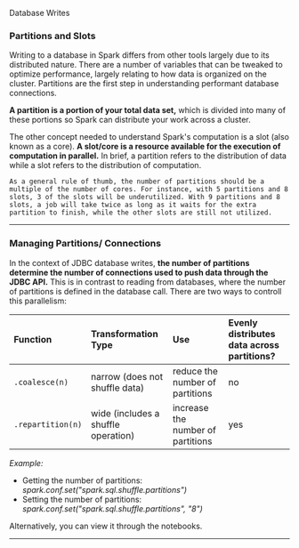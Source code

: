 Database Writes

### Partitions and Slots

Writing to a database in Spark differs from other tools largely due to its distributed nature. There are a number of variables that can be tweaked to optimize performance, largely relating to how data is organized on the cluster. Partitions are the first step in understanding performant database connections.

**A partition is a portion of your total data set,** which is divided into many of these portions so Spark can distribute your work across a cluster. 

The other concept needed to understand Spark's computation is a slot (also known as a core). **A slot/core is a resource available for the execution of computation in parallel.** In brief, a partition refers to the distribution of data while a slot refers to the distribution of computation.

    As a general rule of thumb, the number of partitions should be a multiple of the number of cores. For instance, with 5 partitions and 8 slots, 3 of the slots will be underutilized. With 9 partitions and 8 slots, a job will take twice as long as it waits for the extra partition to finish, while the other slots are still not utilized.
    
***   
### Managing Partitions/ Connections
In the context of JDBC database writes, **the number of partitions determine the number of connections used to push data through the JDBC API.** This is in contrast to reading from databases, where the number of partitions is defined in the database call. There are two ways to controll this parallelism:  

| Function | Transformation Type | Use | Evenly distributes data across partitions? |
| :----------------|:----------------|:----------------|:----------------| 
| `.coalesce(n)`   | narrow (does not shuffle data) | reduce the number of partitions | no |
| `.repartition(n)`| wide (includes a shuffle operation) | increase the number of partitions | yes |

*Example:*
- Getting the number of partitions: *spark.conf.set("spark.sql.shuffle.partitions")*
- Setting the number of partitions: *spark.conf.set("spark.sql.shuffle.partitions", "8")*

Alternatively, you can view it through the notebooks. 
***
###



